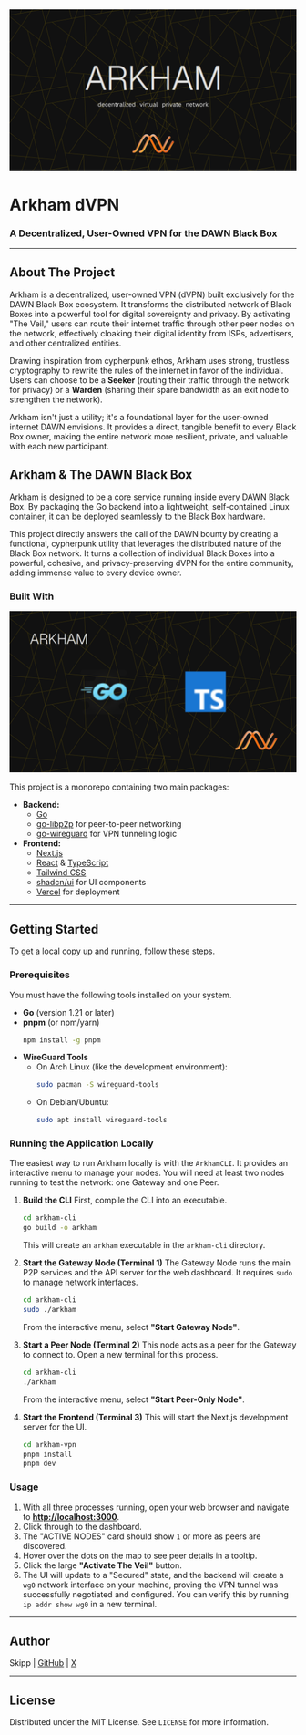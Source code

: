 <img src="../decentralized virtual private network.png" alt="Arkham dVPN for DAWN" />

# Arkham dVPN

### A Decentralized, User-Owned VPN for the DAWN Black Box

-----

## About The Project

Arkham is a decentralized, user-owned VPN (dVPN) built exclusively for the DAWN Black Box ecosystem. It transforms the distributed network of Black Boxes into a powerful tool for digital sovereignty and privacy. By activating "The Veil," users can route their internet traffic through other peer nodes on the network, effectively cloaking their digital identity from ISPs, advertisers, and other centralized entities.

Drawing inspiration from cypherpunk ethos, Arkham uses strong, trustless cryptography to rewrite the rules of the internet in favor of the individual. Users can choose to be a **Seeker** (routing their traffic through the network for privacy) or a **Warden** (sharing their spare bandwidth as an exit node to strengthen the network).

Arkham isn't just a utility; it's a foundational layer for the user-owned internet DAWN envisions. It provides a direct, tangible benefit to every Black Box owner, making the entire network more resilient, private, and valuable with each new participant.

## Arkham & The DAWN Black Box

Arkham is designed to be a core service running inside every DAWN Black Box. By packaging the Go backend into a lightweight, self-contained Linux container, it can be deployed seamlessly to the Black Box hardware.

This project directly answers the call of the DAWN bounty by creating a functional, cypherpunk utility that leverages the distributed nature of the Black Box network. It turns a collection of individual Black Boxes into a powerful, cohesive, and privacy-preserving dVPN for the entire community, adding immense value to every device owner.

### Built With

<img src="../decentralized virtual private network tools.png" alt="Arkham Tools"/>

This project is a monorepo containing two main packages:

  * **Backend:**
      * [Go](https://go.dev/)
      * [go-libp2p](https://github.com/libp2p/go-libp2p) for peer-to-peer networking
      * [go-wireguard](https://git.zx2c4.com/wireguard-go/) for VPN tunneling logic
  * **Frontend:**
      * [Next.js](https://nextjs.org/)
      * [React](https://reactjs.org/) & [TypeScript](https://www.typescriptlang.org/)
      * [Tailwind CSS](https://tailwindcss.com/)
      * [shadcn/ui](https://ui.shadcn.com/) for UI components
      * [Vercel](https://vercel.com/) for deployment

-----

## Getting Started

To get a local copy up and running, follow these steps.

### Prerequisites

You must have the following tools installed on your system.

  * **Go** (version 1.21 or later)
  * **pnpm** (or npm/yarn)
    ```bash
    npm install -g pnpm
    ```
  * **WireGuard Tools**
      * On Arch Linux (like the development environment):
        ```bash
        sudo pacman -S wireguard-tools
        ```
      * On Debian/Ubuntu:
        ```bash
        sudo apt install wireguard-tools
        ```

### Running the Application Locally

The easiest way to run Arkham locally is with the `ArkhamCLI`. It provides an interactive menu to manage your nodes. You will need at least two nodes running to test the network: one Gateway and one Peer.

1.  **Build the CLI**
    First, compile the CLI into an executable.

    ```bash
    cd arkham-cli
    go build -o arkham
    ```
    This will create an `arkham` executable in the `arkham-cli` directory.

2.  **Start the Gateway Node (Terminal 1)**
    The Gateway Node runs the main P2P services and the API server for the web dashboard. It requires `sudo` to manage network interfaces.

    ```bash
    cd arkham-cli
    sudo ./arkham
    ```
    From the interactive menu, select **"Start Gateway Node"**.

3.  **Start a Peer Node (Terminal 2)**
    This node acts as a peer for the Gateway to connect to. Open a new terminal for this process.

    ```bash
    cd arkham-cli
    ./arkham
    ```
    From the interactive menu, select **"Start Peer-Only Node"**.

4.  **Start the Frontend (Terminal 3)**
    This will start the Next.js development server for the UI.

    ```bash
    cd arkham-vpn
    pnpm install
    pnpm dev
    ```

### Usage

1.  With all three processes running, open your web browser and navigate to **[http://localhost:3000](http://localhost:3000)**.
2.  Click through to the dashboard.
3.  The "ACTIVE NODES" card should show `1` or more as peers are discovered.
4.  Hover over the dots on the map to see peer details in a tooltip.
5.  Click the large **"Activate The Veil"** button.
6.  The UI will update to a "Secured" state, and the backend will create a `wg0` network interface on your machine, proving the VPN tunnel was successfully negotiated and configured. You can verify this by running `ip addr show wg0` in a new terminal.

-----

## Author

Skipp | [GitHub](https://github.com/DavidNzube101) | [X](https://x.com/davidnzubee)

-----


## License

Distributed under the MIT License. See `LICENSE` for more information.
